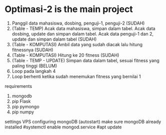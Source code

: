 # Optimasi-2 is the main project

1. Panggil data mahasiswa, dosbing, penguji-1, penguji-2 (SUDAH)
2. (Table - TEMP) Acak data mahasiswa, simpan dalam tabel. Acak data dosbing, update dan simpan dalam tabel. Acak data penguji-1 dan 2, update dan simpan dalam tabel (SUDAH)
3. (Table - KOMPUTASI) Ambil data yang sudah diacak lalu hitung fitnessnya (SUDAH)
4. (Table - KOMPUTASI) Hitung ke 20 fitness (SUDAH)
5. (Table - TEMP - UPDATE) Simpan data dalam tabel, sesuai fitness yang paling tinggi (BELUM)
6. Loop  pada langkah 4
7. Loop berhenti ketika sudah menemukan fitness yang bernilai 1

requirements
1. mongodb
2. pip Flask
3. pip pymongo
4. pip numpy


settings VPS
configuring mongoDB (autostart)
make sure mongoDB already installed
 #systemctl enable mongod.service
 #apt update
